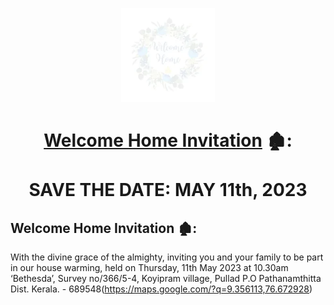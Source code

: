 
<p align="center"><a href="https://sonali.netlify.app/"><img src="./assets/home.gif" width="150px" height="150px"/></a></p>
<h1 align="center"><a href="https://sonali.netlify.app/">Welcome Home Invitation</a> 🏚️: <br> <br> SAVE THE DATE: MAY 11th, 2023


## Welcome Home Invitation 🏚️:


With the divine grace of the almighty,
inviting you and your family to be part in our house warming, held on Thursday, 11th May 2023 at 10.30am ‘Bethesda’, Survey no/366/5-4, Koyipram village, Pullad P.O Pathanamthitta Dist. Kerala. - 689548(https://maps.google.com/?q=9.356113,76.672928)
